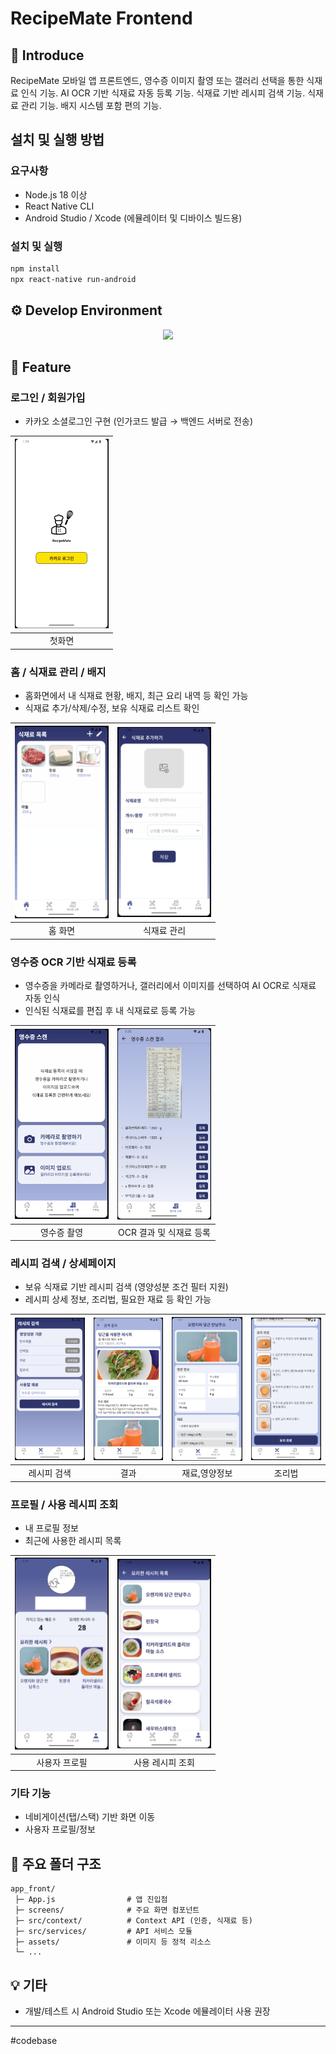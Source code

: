 # RecipeMate Frontend

## 📝 Introduce

RecipeMate 모바일 앱 프론트엔드, 영수증 이미지 촬영 또는 갤러리 선택을 통한 식재료 인식 기능.
AI OCR 기반 식재료 자동 등록 기능.
식재료 기반 레시피 검색 기능.
식재료 관리 기능.
배지 시스템 포함 편의 기능.

## 설치 및 실행 방법
### 요구사항
- Node.js 18 이상
- React Native CLI
- Android Studio / Xcode (에뮬레이터 및 디바이스 빌드용)

### 설치 및 실행
```bash
npm install
npx react-native run-android
```

## ⚙️ Develop Environment

<div align="center">
	<img src="https://img.shields.io/badge/React_Native-20232A?style=for-the-badge&logo=react&logoColor=61DAFB"/>
</div>

## 📝 Feature

### 로그인 / 회원가입
- 카카오 소셜로그인 구현 (인가코드 발급 → 백엔드 서버로 전송)

|<img src="assets/스크린샷_로그인1.png" width="150"/>|
|:-:|
|첫화면|

### 홈 / 식재료 관리 / 배지
- 홈화면에서 내 식재료 현황, 배지, 최근 요리 내역 등 확인 가능
- 식재료 추가/삭제/수정, 보유 식재료 리스트 확인

|<img src="assets/스크린샷_홈.png" width="150"/>|<img src="assets/스크린샷_식재료.png" width="150"/>|
|:-:|:-:|
|홈 화면|식재료 관리|

### 영수증 OCR 기반 식재료 등록
- 영수증을 카메라로 촬영하거나, 갤러리에서 이미지를 선택하여 AI OCR로 식재료 자동 인식
- 인식된 식재료를 편집 후 내 식재료로 등록 가능

|<img src="assets/스크린샷_영수증1.png" width="150"/>|<img src="assets/스크린샷_영수증2.png" width="150"/>|
|:-:|:-:|
|영수증 촬영|OCR 결과 및 식재료 등록|

### 레시피 검색 / 상세페이지
- 보유 식재료 기반 레시피 검색 (영양성분 조건 필터 지원)
- 레시피 상세 정보, 조리법, 필요한 재료 등 확인 가능

|<img src="assets/스크린샷_검색.png" width="150"/>|<img src="assets/스크린샷_결과.png" width="150"/>|<img src="assets/스크린샷_상세1.png" width="150"/>|<img src="assets/스크린샷_상세2.png" width="150"/>|
|:-:|:-:|:-:|:-:|
|레시피 검색|결과|재료,영양정보|조리법|

### 프로필 / 사용 레시피 조회
- 내 프로필 정보
- 최근에 사용한 레시피 목록

|<img src="assets/스크린샷_프로필.png" width="150"/>|<img src="assets/스크린샷_사용.png" width="150"/>|
|:-:|:-:|
|사용자 프로필|사용 레시피 조회|

### 기타 기능
- 네비게이션(탭/스택) 기반 화면 이동
- 사용자 프로필/정보

## 📁 주요 폴더 구조

```
app_front/
 ├─ App.js                # 앱 진입점
 ├─ screens/              # 주요 화면 컴포넌트
 ├─ src/context/          # Context API (인증, 식재료 등)
 ├─ src/services/         # API 서비스 모듈
 ├─ assets/               # 이미지 등 정적 리소스
 └─ ...
```

## 💡 기타
- 개발/테스트 시 Android Studio 또는 Xcode 에뮬레이터 사용 권장
---

#codebase